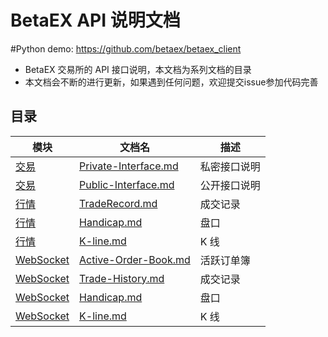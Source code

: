 # BetaEX API 说明文档

#Python demo: https://github.com/betaex/betaex_client


* BetaEX 交易所的 API 接口说明，本文档为系列文档的目录
* 本文档会不断的进行更新，如果遇到任何问题，欢迎提交issue参加代码完善

## 目录

模块 | 文档名 | 描述
------------ | ------------ |  ------------
[交易](./Exchange-API/README.md) | [Private-Interface.md](./Exchange-API/Private-Interface.md) | 私密接口说明
[交易](./Exchange-API/README.md) | [Public-Interface.md](./Exchange-API/Public-Interface.md) | 公开接口说明
[行情](./Market-Data-API/README.md) | [TradeRecord.md](./Market-Data-API/TradeRecord.md) | 成交记录
[行情](./Market-Data-API/README.md) | [Handicap.md](./Market-Data-API/Handicap.md) | 盘口
[行情](./Market-Data-API/README.md) | [K-line.md](./Market-Data-API/K-line.md) | K 线
[WebSocket](./WebSocket-API/README.md) | [Active-Order-Book.md](./WebSocket-API/Active-Order-Book.md) | 活跃订单簿
[WebSocket](./WebSocket-API/README.md) | [Trade-History.md](./WebSocket-API/Trade-History.md) | 成交记录
[WebSocket](./WebSocket-API/README.md) | [Handicap.md](./WebSocket-API/Handicap.md) | 盘口
[WebSocket](./WebSocket-API/README.md) | [K-line.md](./WebSocket-API/K-line.md) | K 线
